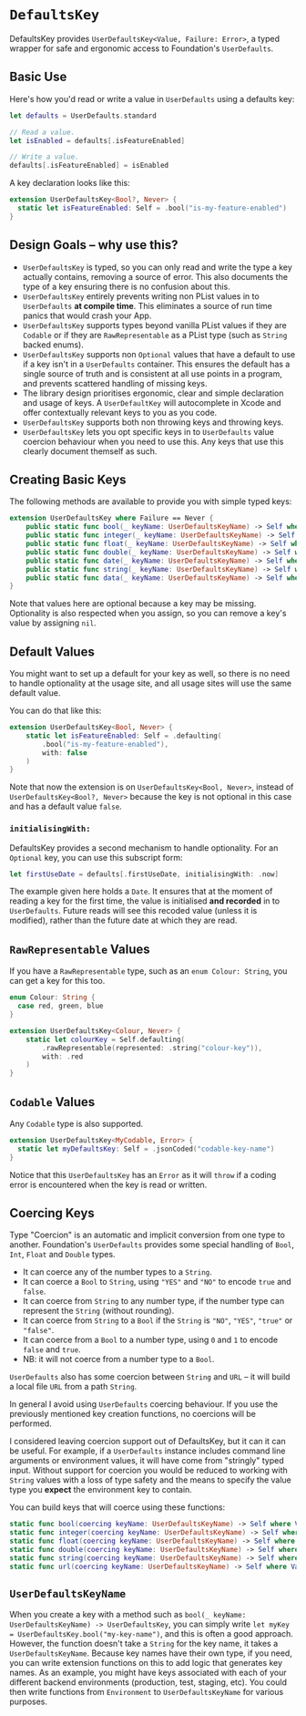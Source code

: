 #  `DefaultsKey`

DefaultsKey provides `UserDefaultsKey<Value, Failure: Error>`, a typed wrapper for safe and ergonomic access to Foundation's 
`UserDefaults`.


## Basic Use

Here's how you'd read or write a value in `UserDefaults` using a defaults key:

```swift
let defaults = UserDefaults.standard

// Read a value.
let isEnabled = defaults[.isFeatureEnabled]

// Write a value.
defaults[.isFeatureEnabled] = isEnabled
```

A key declaration looks like this:

```swift
extension UserDefaultsKey<Bool?, Never> {
  static let isFeatureEnabled: Self = .bool("is-my-feature-enabled")
}
```


## Design Goals – why use this?
* `UserDefaultsKey` is typed, so you can only read and write the type a key actually contains, removing a source of error. This also
documents the type of a key ensuring there is no confusion about this.
* `UserDefaultsKey` entirely prevents writing non PList values in to `UserDefaults` **at compile time**. This eliminates a source of run
time panics that would crash your App.
* `UserDefaultsKey` supports types beyond vanilla PList values if they are `Codable` or if they are `RawRepresentable` as a PList type
(such as `String` backed enums).
* `UserDefaultsKey` supports non `Optional` values that have a default to use if a key isn't in a `UserDefaults` container. This ensures
the default has a single source of truth and is consistent at all use points in a program, and prevents scattered handling of
missing keys.
* The library design prioritises ergonomic, clear and simple declaration and usage of keys. A `UserDefaultKey` will autocomplete in 
Xcode and offer contextually relevant keys to you as you code.
* `UserDefaultsKey` supports both non throwing keys and throwing keys.
* `UserDefaultsKey` lets you opt specific keys in to `UserDefaults` value coercion behaviour when you need to use this. Any keys that
use this clearly document themself as such.


## Creating Basic Keys

The following methods are available to provide you with simple typed keys:

```swift
extension UserDefaultsKey where Failure == Never {
    public static func bool(_ keyName: UserDefaultsKeyName) -> Self where Value == Bool?
    public static func integer(_ keyName: UserDefaultsKeyName) -> Self where Value == Int?
    public static func float(_ keyName: UserDefaultsKeyName) -> Self where Value == Float?
    public static func double(_ keyName: UserDefaultsKeyName) -> Self where Value == Double?
    public static func date(_ keyName: UserDefaultsKeyName) -> Self where Value == Date?
    public static func string(_ keyName: UserDefaultsKeyName) -> Self where Value == String?
    public static func data(_ keyName: UserDefaultsKeyName) -> Self where Value == Data?
}
```

Note that values here are optional because a key may be missing. Optionality is also respected when you assign, so you can remove
a key's value by assigning `nil`.


## Default Values

You might want to set up a default for your key as well, so there is no need to handle optionality at the usage site, and all
usage sites will use the same default value.

You can do that like this:

```swift
extension UserDefaultsKey<Bool, Never> {
    static let isFeatureEnabled: Self = .defaulting(
        .bool("is-my-feature-enabled"), 
        with: false
    )
}
```

Note that now the extension is on `UserDefaultsKey<Bool, Never>`, instead of `UserDefaultsKey<Bool?, Never>` because the key is not
optional in this case and has a default value `false`.

### `initialisingWith:`

DefaultsKey provides a second mechanism to handle optionality. For an `Optional` key, you can use this subscript form:

```swift
let firstUseDate = defaults[.firstUseDate, initialisingWith: .now]
```

The example given here holds a `Date`. It ensures that at the moment of reading a key for the first time, the value is initialised
**and recorded** in to `UserDefaults`. Future reads will see this recoded value (unless it is modified), rather than the future
date at which they are read.


## `RawRepresentable` Values

If you have a `RawRepresentable` type, such as an `enum Colour: String`, you can get a key for this too.

```swift
enum Colour: String {
  case red, green, blue
}

extension UserDefaultsKey<Colour, Never> {
    static let colourKey = Self.defaulting(
        .rawRepresentable(represented: .string("colour-key")), 
        with: .red
    )
}
```


## `Codable` Values

Any `Codable` type is also supported.

```swift
extension UserDefaultsKey<MyCodable, Error> {
  static let myDefaultsKey: Self = .jsonCoded("codable-key-name")
}
```

Notice that this `UserDefaultsKey` has an `Error` as it will `throw` if a coding error is encountered when the key is read or written. 


## Coercing Keys

Type "Coercion" is an automatic and implicit conversion from one type to another. Foundation's `UserDefaults` provides some special
handling of `Bool`, `Int`, `Float` and `Double` types. 

* It can coerce any of the number types to a `String`.
* It can coerce a `Bool` to `String`, using `"YES"` and `"NO"` to encode `true` and `false`.
* It can coerce from `String` to any number type, if the number type can represent the `String` (without rounding).
* It can coerce from `String` to a `Bool` if the `String` is `"NO"`, `"YES"`, `"true"` or `"false"`.
* It can coerce from a `Bool` to a number type, using `0` and `1` to encode `false` and `true`.
* NB: it will not coerce from a number type to a `Bool`.

`UserDefaults` also has some coercion between `String` and `URL` – it will build a local file `URL` from a path `String`.

In general I avoid using `UserDefaults` coercing behaviour. If you use the previously mentioned key creation functions, no
coercions will be performed. 

I considered leaving coercion support out of DefaultsKey, but it can it can be useful. For example, if a `UserDefaults` instance
includes command line arguments or environment values, it will have come from "stringly" typed input. Without support for coercion
you would be reduced to working with `String` values with a loss of type safety and the means to specify the value type you **expect**
the environment key to contain.

You can build keys that will coerce using these functions:

```swift
static func bool(coercing keyName: UserDefaultsKeyName) -> Self where Value == Bool
static func integer(coercing keyName: UserDefaultsKeyName) -> Self where Value == Int
static func float(coercing keyName: UserDefaultsKeyName) -> Self where Value == Float
static func double(coercing keyName: UserDefaultsKeyName) -> Self where Value == Double
static func string(coercing keyName: UserDefaultsKeyName) -> Self where Value == String?
static func url(coercing keyName: UserDefaultsKeyName) -> Self where Value == URL?
```


## `UserDefaultsKeyName`

When you create a key with a method such as `bool(_ keyName: UserDefaultsKeyName) -> UserDefaultsKey`, you can simply write
`let myKey = UserDefaultsKey.bool("my-key-name")`, and this is often a good approach. However, the function doesn't take a `String` for
the key name, it takes a `UserDefaultsKeyName`. Because key names have their own type, if you need, you can write extension functions on
this to add logic that generates key names. As an example, you might have keys associated with each of your different backend environments
(production, test, staging, etc). You could then write functions from `Environment` to `UserDefaultsKeyName` for various purposes.


